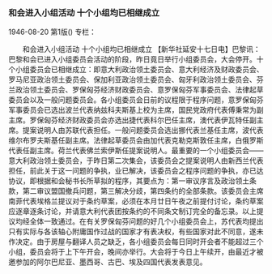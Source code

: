 ### 和会进入小组活动  十个小组均已相继成立

1946-08-20
第1版()
专栏：

　　和会进入小组活动
    十个小组均已相继成立
    【新华社延安十七日电】巴黎讯：巴黎和会已进入小组委员会活动的阶段，昨日竟日举行小组委员会，大会停开。十个小组委员会已相继成立：即意大利政治领土委员会、意大利经济及财政委员会、罗马尼亚政治领土委员会、保加利亚政治领土委员会、匈牙利政治领土委员会、芬兰政治领土委员会、罗保匈芬经济财政委员会、意罗保匈芬军事委员会、法律起草委员会以及一般问题委员会。各小组委员会日前的议程限于程序问题，意罗保匈芬军事委员会已选出波兰代表纳兹科夫斯基上校为主席，国民党政府代表傅秉常为副主席。罗保匈芬经济财政委员会亦选出捷代表科尔巴任主席，澳代表伊瓦特任副主席。提案说明人由苏联代表担任。一般问题委员会选出挪代表兰基任主席，波代表维尔布罗夫斯基任副主席。法律起草委员会由加代表克勒克斯敦任主席，白俄罗斯代表任副主席。荷兰代表佛兰索伊斯任提案说明人。最重要的一个小组委员会——意大利政治领土委员会，于昨日第二次集会，该委员会之提案说明人由新西兰代表担任，前此关于这一问题的争执，业已解决，该委员会之程序问题的争执，亦已达协议，即根据和会秘书长所草拟的程序，其要点为：第一审议序言及政治领土条款，第二审议盟国撤兵问题，第三解决分歧，第四条约的全部条款。该委员会主席南菲代表埃格兰提议对于条约草案，必须在本月廿日午夜之前提付讨论，条约草案应逐章逐条讨论，并请意大利代表团按条约的不同条文制订完全的备忘录。以上提议均经全体一致通过。在有关罗保匈芬问题的好几个小组委员会上，苏代表均提出只有实际与各该轴心附庸国作过战的国家才有表决权，有些国家对此不同意，遂未作决定。由于房屋与翻译人员之缺乏，各小组委员会每日同时开会者不能超过三个小组，委员会将于上下午开会，晚间亦举行。大会将于今日上午续开，由最近才被邀参加的阿尔巴尼亚、墨西哥、古巴、埃及四国代表发表意见。

